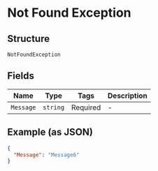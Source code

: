 
# Not Found Exception

## Structure

`NotFoundException`

## Fields

| Name | Type | Tags | Description |
|  --- | --- | --- | --- |
| `Message` | `string` | Required | - |

## Example (as JSON)

```json
{
  "Message": "Message6"
}
```

